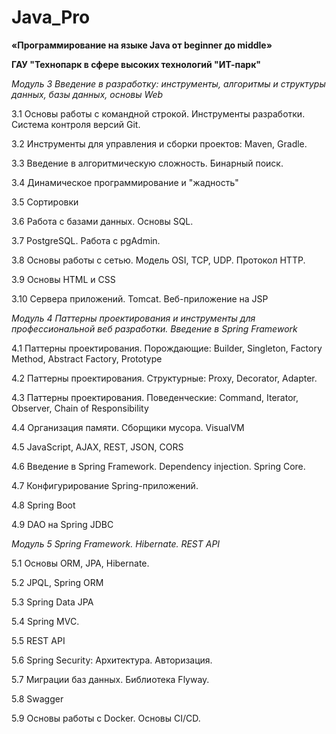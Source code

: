 # Java_Pro

**«Программирование на языке Java от beginner до middle»**

**ГАУ "Технопарк в сфере высоких технологий "ИТ-парк"**

*Модуль 3 
Введение в разработку: инструменты, алгоритмы и структуры данных, базы данных, основы Web*

3.1 Основы работы с командной строкой. Инструменты разработки. Система контроля версий Git.

3.2 Инструменты для управления и сборки проектов: Maven, Gradle.

3.3 Введение в алгоритмическую сложность. Бинарный поиск.

3.4 Динамическое программирование и "жадность"

3.5 Сортировки

3.6 Работа с базами данных. Основы SQL.

3.7 PostgreSQL. Работа с pgAdmin.

3.8 Основы работы с сетью. Модель OSI, TCP, UDP. Протокол HTTP.

3.9 Основы HTML и CSS

3.10 Сервера приложений. Tomcat. Веб-приложение на JSP

*Модуль 4
Паттерны проектирования и инструменты для профессиональной веб разработки. Введение в Spring Framework*

4.1 Паттерны проектирования. Порождающие: Builder, Singleton, Factory Method, Abstract Factory, Prototype

4.2 Паттерны проектирования. Структурные: Proxy, Decorator, Adapter.

4.3 Паттерны проектирования. Поведенческие: Command, Iterator, Observer, Chain of Responsibility

4.4 Организация памяти. Сборщики мусора. VisualVM

4.5 JavaScript, AJAX, REST, JSON, CORS

4.6 Введение в Spring Framework. Dependency injection. Spring Core.

4.7 Конфигурирование Spring-приложений.

4.8 Spring Boot

4.9 DAO на Spring JDBC

*Модуль 5
Spring Framework. Hibernate. REST API*

5.1 Основы ORM, JPA, Hibernate.

5.2 JPQL, Spring ORM

5.3 Spring Data JPA

5.4 Spring MVC.

5.5 REST API

5.6 Spring Security: Архитектура. Авторизация.

5.7 Миграции баз данных. Библиотека Flyway.

5.8 Swagger

5.9 Основы работы с Docker. Основы CI/CD.